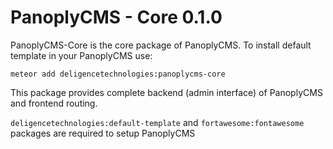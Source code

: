 # PanoplyCMS - Core 0.1.0

PanoplyCMS-Core is the core package of PanoplyCMS. To install default template in your PanoplyCMS use:

`meteor add deligencetechnologies:panoplycms-core`

This package provides complete backend (admin interface) of PanoplyCMS and frontend routing.

`deligencetechnologies:default-template` and `fortawesome:fontawesome` packages are required to setup PanoplyCMS